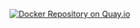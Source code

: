 [![Docker Repository on Quay.io](https://quay.io/repository/np__/docker-stackage/status "Docker Repository on Quay.io")](https://quay.io/repository/np__/docker-stackage)
